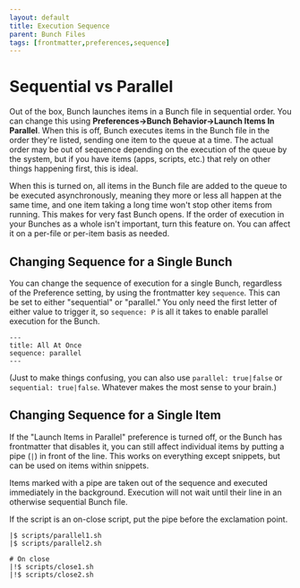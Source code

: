 ```yaml
---
layout: default
title: Execution Sequence
parent: Bunch Files
tags: [frontmatter,preferences,sequence]
---
```

# Sequential vs Parallel

Out of the box, Bunch launches items in a Bunch file in sequential order. You can change this using __Preferences->Bunch Behavior->Launch Items In Parallel__. When this is off, Bunch executes items in the Bunch file in the order they're listed, sending one item to the queue at a time. The actual order may be out of sequence depending on the execution of the queue by the system, but if you have items (apps, scripts, etc.) that rely on other things happening first, this is ideal.

When this is turned on, all items in the Bunch file are added to the queue to be executed asynchronously, meaning they more or less all happen at the same time, and one item taking a long time won't stop other items from running. This makes for very fast Bunch opens. If the order of execution in your Bunches as a whole isn't important, turn this feature on. You can affect it on a per-file or per-item basis as needed.

## Changing Sequence for a Single Bunch

You can change the sequence of execution for a single Bunch, regardless of the Preference setting, by using the frontmatter key `sequence`. This can be set to either "sequential" or "parallel." You only need the first letter of either value to trigger it, so `sequence: P` is all it takes to enable parallel execution for the Bunch.

	---
	title: All At Once
	sequence: parallel
	---

(Just to make things confusing, you can also use `parallel: true|false` or `sequential: true|false`. Whatever makes the most sense to your brain.)

## Changing Sequence for a Single Item

If the "Launch Items in Parallel" preference is turned off, or the Bunch has frontmatter that disables it, you can still affect individual items by putting a pipe (`|`) in front of the line. This works on everything except snippets, but can be used on items within snippets.

Items marked with a pipe are taken out of the sequence and executed immediately in the background. Execution will not wait until their line in an otherwise sequential Bunch file.

If the script is an on-close script, put the pipe before the exclamation point.

```
|$ scripts/parallel1.sh
|$ scripts/parallel2.sh

# On close
|!$ scripts/close1.sh
|!$ scripts/close2.sh
```
